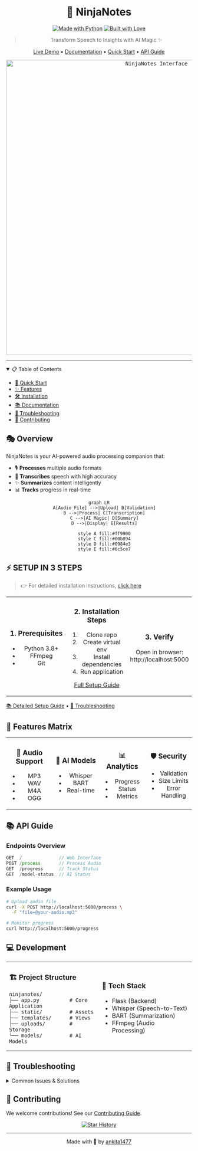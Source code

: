 <div align="center">

# 🎯 NinjaNotes

[![Made with Python](https://forthebadge.com/images/badges/made-with-python.svg)](https://www.python.org)
[![Built with Love](https://forthebadge.com/images/badges/built-with-love.svg)](https://github.com/ankita1477)

> Transform Speech to Insights with AI Magic ✨

[Live Demo](http://localhost:5000) • [Documentation](#-documentation) • [Quick Start](#-quick-start) • [API Guide](#-api-guide)

<kbd>
  <img src="docs/demo.png" alt="NinjaNotes Interface" width="800px"/>
</kbd>

</div>

---

<details open>
<summary>📋 Table of Contents</summary>

- [🚀 Quick Start](#-quick-start)
- [✨ Features](#-features)
- [🛠️ Installation](INSTALLATION.md)
- [📚 Documentation](#-documentation)
- [🔧 Troubleshooting](#-troubleshooting)
- [🤝 Contributing](#-contributing)

</details>

## 🎭 Overview

NinjaNotes is your AI-powered audio processing companion that:
- 🎙️ **Processes** multiple audio formats
- 📝 **Transcribes** speech with high accuracy
- ✨ **Summarizes** content intelligently
- 📊 **Tracks** progress in real-time

<div align="center">

```mermaid
graph LR
    A[Audio File] -->|Upload| B[Validation]
    B -->|Process| C[Transcription]
    C -->|AI Magic| D[Summary]
    D -->|Display| E[Results]
    
    style A fill:#ff9900
    style C fill:#00b894
    style D fill:#0984e3
    style E fill:#6c5ce7
```

</div>

## ⚡ SETUP IN 3 STEPS
> 👉 For detailed installation instructions, [click here](INSTALLATION.md)

<table>
<tr>
<td width="33%" align="center">

### 1. Prerequisites
- Python 3.8+
- FFmpeg
- Git

</td>
<td width="33%" align="center">

### 2. Installation Steps
1. Clone repo
2. Create virtual env
3. Install dependencies
4. Run application

[Full Setup Guide](INSTALLATION.md)

</td>
<td width="33%" align="center">

### 3. Verify
Open in browser:
http://localhost:5000

</td>
</tr>
</table>

[📚 Detailed Setup Guide](INSTALLATION.md) • [🔧 Troubleshooting](INSTALLATION.md#-troubleshooting)

## 🎨 Features Matrix

<table>
<tr>
<td width="25%" align="center">

### 🎵 Audio Support
- MP3
- WAV
- M4A
- OGG

</td>
<td width="25%" align="center">

### 🤖 AI Models
- Whisper
- BART
- Real-time

</td>
<td width="25%" align="center">

### 📊 Analytics
- Progress
- Status
- Metrics

</td>
<td width="25%" align="center">

### 🛡️ Security
- Validation
- Size Limits
- Error Handling

</td>
</tr>
</table>

## 📚 API Guide

### Endpoints Overview

```javascript
GET  /              // Web Interface
POST /process       // Process Audio
GET  /progress      // Track Status
GET  /model-status  // AI Status
```

### Example Usage

```bash
# Upload audio file
curl -X POST http://localhost:5000/process \
  -F "file=@your-audio.mp3"

# Monitor progress
curl http://localhost:5000/progress
```

## 💻 Development

<table>
<tr>
<td width="50%">

### 🏗️ Project Structure
```
ninjanotes/
├── app.py          # Core Application
├── static/         # Assets
├── templates/      # Views
├── uploads/        # Storage
└── models/         # AI Models
```

</td>
<td width="50%">

### 🔧 Tech Stack
- Flask (Backend)
- Whisper (Speech-to-Text)
- BART (Summarization)
- FFmpeg (Audio Processing)

</td>
</tr>
</table>

## 🚨 Troubleshooting

<details>
<summary>Common Issues & Solutions</summary>

| Problem | Solution | Code |
|---------|----------|------|
| FFmpeg Missing | Install FFmpeg | `brew install ffmpeg` |
| Port in Use | Change Port | `app.run(port=5001)` |
| Memory Error | Increase RAM | `export MAX_MEMORY=8G` |

</details>

## 🌟 Contributing

We welcome contributions! See our [Contributing Guide](CONTRIBUTING.md).

<div align="center">

[![Star History](https://api.star-history.com/svg?repos=ankita1477/ninjanotes&type=Timeline)](https://star-history.com/#ankita1477/ninjanotes&Timeline)

---

Made with 🧡 by [ankita1477](https://github.com/ankita1477)

</div>

